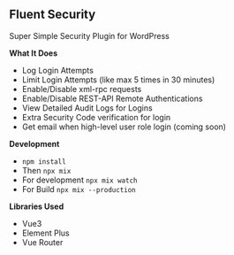 ## Fluent Security
Super Simple Security Plugin for WordPress


**What It Does**

- Log Login Attempts
- Limit Login Attempts (like max 5 times in 30 minutes)
- Enable/Disable xml-rpc requests
- Enable/Disable REST-API Remote Authentications
- View Detailed Audit Logs for Logins
- Extra Security Code verification for login
- Get email when high-level user role login (coming soon)

**Development**

- `npm install` 
- Then `npx mix`
- For development `npx mix watch`
- For Build `npx mix --production`

**Libraries Used**

- Vue3
- Element Plus
- Vue Router
